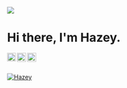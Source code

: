 ![](https://komarev.com/ghpvc/?username=ihxzey&color=blueviolet)
<h1> Hi there, I'm Hazey.</h1>

<a href="https://hazey.xyz">
  <img align="left" alt="Website" width="20px" src="https://raw.githubusercontent.com/ihxzey/ihxzey/main/website.svg" />
</a>
<a href="https://twitter.com/ihxzey">
  <img align="left" alt="Twitter" width="21px" src="https://raw.githubusercontent.com/ihxzey/ihxzey/main/twitter.svg" />
</a>
<a href="https://3.void3.org">
  <img align="left" alt="Minecraft Server" width="21px" src="https://raw.githubusercontent.com/ihxzey/ihxzey/main/minecraft.svg" />
</a>

<br />
<br />

[![Hazey](https://github-readme-stats.vercel.app/api?username=ihxzey&show_icons=true&theme=tokyonight)](https://hazey.xyz)
<br />
